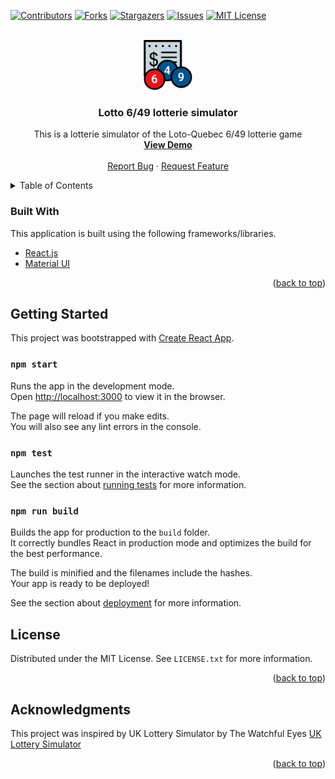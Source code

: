 <div id="top"></div>

[![Contributors][contributors-shield]][contributors-url]
[![Forks][forks-shield]][forks-url]
[![Stargazers][stars-shield]][stars-url]
[![Issues][issues-shield]][issues-url]
[![MIT License][license-shield]][license-url]

<!-- PROJECT LOGO -->
<br />
<div align="center">
  <a href="https://github.com/joseph-passineau/lotto649-simulator">
    <img src="public/logo192.png" alt="Logo" width="80" height="80">
  </a>

  <h3 align="center">Lotto 6/49 lotterie simulator</h3>

  <p align="center">
    This is a lotterie simulator of the Loto-Quebec 6/49 lotterie game
    <br />
    <a href="https://github.com/joseph-passineau/lotto649-simulator"><strong>View Demo</strong></a>
    <br />
    <br />
    <a href="https://github.com/joseph-passineau/lotto649-simulator/issues">Report Bug</a>
    ·
    <a href="https://github.com/joseph-passineau/lotto649-simulator/issues">Request Feature</a>
  </p>
</div>

<!-- TABLE OF CONTENTS -->
<details>
  <summary>Table of Contents</summary>
  <ol>
    <li><a href="#built-with">Built With</a></li>
    <li><a href="#getting-started">Getting Started</a></li>
    <li><a href="#license">License</a></li>
    <li><a href="#acknowledgments">Acknowledgments</a></li>
  </ol>
</details>

### Built With

This application is built using the following frameworks/libraries.

- [React.js](https://reactjs.org/)
- [Material UI](https://mui.com/)

<p align="right">(<a href="#top">back to top</a>)</p>

<!-- GETTING STARTED -->

## Getting Started

This project was bootstrapped with [Create React App](https://github.com/facebook/create-react-app).

### `npm start`

Runs the app in the development mode.\
Open [http://localhost:3000](http://localhost:3000) to view it in the browser.

The page will reload if you make edits.\
You will also see any lint errors in the console.

### `npm test`

Launches the test runner in the interactive watch mode.\
See the section about [running tests](https://facebook.github.io/create-react-app/docs/running-tests) for more information.

### `npm run build`

Builds the app for production to the `build` folder.\
It correctly bundles React in production mode and optimizes the build for the best performance.

The build is minified and the filenames include the hashes.\
Your app is ready to be deployed!

See the section about [deployment](https://facebook.github.io/create-react-app/docs/deployment) for more information.

<!-- LICENSE -->

## License

Distributed under the MIT License. See `LICENSE.txt` for more information.

<p align="right">(<a href="#top">back to top</a>)</p>

<!-- ACKNOWLEDGMENTS -->

## Acknowledgments

This project was inspired by UK Lottery Simulator by The Watchful Eyes
[UK Lottery Simulator](https://www.reddit.com/r/CasualUK/comments/t74tg6/uk_lottery_simulator_playing_the_lottery_1000/)

<p align="right">(<a href="#top">back to top</a>)</p>

<!-- MARKDOWN LINKS & IMAGES -->
<!-- https://www.markdownguide.org/basic-syntax/#reference-style-links -->

[contributors-shield]: https://img.shields.io/github/contributors/joseph-passineau/lotto649-simulator.svg?style=for-the-badge
[contributors-url]: https://github.com/joseph-passineau/lotto649-simulator/graphs/contributors
[forks-shield]: https://img.shields.io/github/forks/joseph-passineau/lotto649-simulator.svg?style=for-the-badge
[forks-url]: https://github.com/joseph-passineau/lotto649-simulator/network/members
[stars-shield]: https://img.shields.io/github/stars/joseph-passineau/lotto649-simulator.svg?style=for-the-badge
[stars-url]: https://github.com/joseph-passineau/lotto649-simulator/stargazers
[issues-shield]: https://img.shields.io/github/issues/joseph-passineau/lotto649-simulator.svg?style=for-the-badge
[issues-url]: https://github.com/joseph-passineau/lotto649-simulator/issues
[license-shield]: https://img.shields.io/github/license/joseph-passineau/lotto649-simulator.svg?style=for-the-badge
[license-url]: https://github.com/joseph-passineau/lotto649-simulator/blob/master/LICENSE.txt
[product-screenshot]: images/screenshot.png
